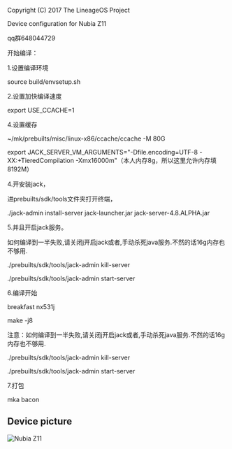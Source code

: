 Copyright (C) 2017 The LineageOS Project

Device configuration for Nubia Z11 

qq群648044729

开始编译：

1.设置编译环境

source build/envsetup.sh

2.设置加快编译速度

 export USE_CCACHE=1


4.设置缓存

 ~/mk/prebuilts/misc/linux-x86/ccache/ccache -M 80G


 export JACK_SERVER_VM_ARGUMENTS="-Dfile.encoding=UTF-8 -XX:+TieredCompilation -Xmx16000m"（本人内存8g，所以这里允许内存填8192M）

4.开安装jack，

进prebuilts/sdk/tools文件夹打开终端，

./jack-admin install-server jack-launcher.jar jack-server-4.8.ALPHA.jar

5.并且开启jack服务。

如何编译到一半失败,请关闭j开启jack或者,手动杀死java服务.不然的话16g内存也不够用.

./prebuilts/sdk/tools/jack-admin kill-server

./prebuilts/sdk/tools/jack-admin start-server

6.编译开始

breakfast  nx531j

make -j8

注意：如何编译到一半失败,请关闭j开启jack或者,手动杀死java服务.不然的话16g内存也不够用.

./prebuilts/sdk/tools/jack-admin kill-server

./prebuilts/sdk/tools/jack-admin start-server

7.打包

mka bacon



## Device picture

![Nubia Z11](http://static.nubia.cn/product/z11/images/gallery/7.jpg "Nubia Z11 Standard Edition")
